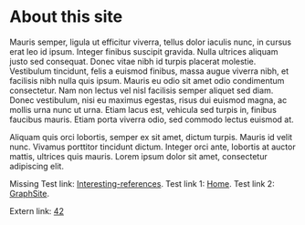 # About this site
Mauris semper, ligula ut efficitur viverra, tellus dolor iaculis nunc, in cursus erat leo id ipsum. Integer finibus suscipit gravida. Nulla ultrices aliquam justo sed consequat. Donec vitae nibh id turpis placerat molestie. Vestibulum tincidunt, felis a euismod finibus, massa augue viverra nibh, et facilisis nibh nulla quis ipsum. Mauris eu odio sit amet odio condimentum consectetur. Nam non lectus vel nisl facilisis semper aliquet sed diam. Donec vestibulum, nisi eu maximus egestas, risus dui euismod magna, ac mollis urna nunc ut urna. Etiam lacus est, vehicula sed turpis in, finibus faucibus mauris. Etiam porta viverra odio, sed commodo lectus euismod at. 

Aliquam quis orci lobortis, semper ex sit amet, dictum turpis. Mauris id velit nunc. Vivamus porttitor tincidunt dictum. Integer orci ante, lobortis at auctor mattis, ultrices quis mauris. Lorem ipsum dolor sit amet, consectetur adipiscing elit.

Missing Test link: [Interesting-references](Interesting-references).
Test link 1: [Home](Home).
Test link 2: [GraphSite](GraphSite).

Extern link: [42](https://simple.wikipedia.org/wiki/42_(answer))
